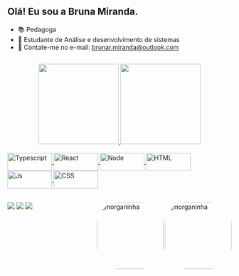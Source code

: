 ## Olá! Eu sou a Bruna Miranda.



- 📚 Pedagoga
- 🚀 Estudante de Análise e desenvolvimento de sistemas 
- 📌 Contate-me no e-mail: brunar.miranda@outlook.com


##
<div align="center">
  <a href="https://github.com/brbmiranda">
  <img height="180em" src="https://github-readme-stats.vercel.app/api?username=brbmiranda&show_icons=true&theme=synthwave&include_all_commits=true&count_private=true"/>
  <img height="180em" src="https://github-readme-stats.vercel.app/api/top-langs/?username=brbmiranda&layout=compact&langs_count=7&theme=synthwave"/>


  
</div>

<div style="display: inline_block"><br>
   <img align="center" alt="Typescript" height="40" width="100" src="https://icons8.com.br/icon/Xf1sHBmY73hA/typescript">
  <img align="center" alt="React" height="40" width="100" src="https://img.shields.io/badge/React-20232A?style=for-the-badge&logo=react&logoColor=61DAFB">
  <img align="center" alt="Node" height="40" width="100" src="https://img.shields.io/badge/Node.js-43853D?style=for-the-badge&logo=node.js&logoColor=white">
  <img align="center" alt="HTML" height="40" width="100" src="https://img.shields.io/badge/HTML5-E34F26?style=for-the-badge&logo=html5&logoColor=white">
  <img align="center" alt="Js" height="40" width="100" src="https://img.shields.io/badge/JavaScript-323330?style=for-the-badge&logo=javascript&logoColor=F7DF1E">
  <img align="center" alt="CSS" height="40" width="100" src="https://img.shields.io/badge/CSS3-1572B6?style=for-the-badge&logo=css3&logoColor=white">
  
  
  ##
<div>
   <img align="right" alt="morganinha" height="150" style="border-radius:50px;" src="https://i.giphy.com/htBL3NCs6bov4oe2Mv.webp">
   <img align="right" alt="morganinha" height="150" style="border-radius:50px;" src="https://media4.giphy.com/media/v1.Y2lkPTc5MGI3NjExaW9kenplcXgzYXRoNHQwdmM0ZDQzcHZ3b2sybWw1NHA3NXp2cnBpMiZlcD12MV9pbnRlcm5hbF9naWZfYnlfaWQmY3Q9Zw/o9liQfPRJe6YkEXCSa/giphy.gif">
  
</div>
<div> 
  <a href="https://www.instagram.com/mirandabrubs/" target="_blank"><img src="https://img.shields.io/badge/-Instagram-%23E4405F?style=for-the-badge&logo=instagram&logoColor=white" target="_blank"></a>
 	<a href="https://www.twitch.tv/brubsmiranda" target="_blank"><img src="https://img.shields.io/badge/Twitch-9146FF?style=for-the-badge&logo=twitch&logoColor=white" target="_blank"></a>
  <a href="https://www.linkedin.com/in/brunarochasm/" target="_blank"><img src="https://img.shields.io/badge/-LinkedIn-%230077B5?style=for-the-badge&logo=linkedin&logoColor=white" target="_blank"></a> 
 


 
</div>
